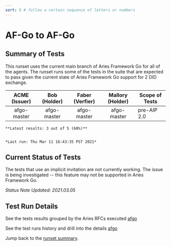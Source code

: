 ```yaml
---
sort: 5 # follow a certain sequence of letters or numbers
---
```

# AF-Go to AF-Go

## Summary of Tests


 This runset uses the current main branch of Aries Framework Go for all of the agents. The runset runs some of the tests in the suite
 that are expected to pass given the current state of Aries Framework Go support for 2 DID exchange.
 


|  ACME (Issuer) | Bob (Holder) | Faber (Verfier) | Mallory (Holder) | Scope of Tests |
| :------------: | :----------: | :-------------: | :--------------: | -------------- |
| afgo-master | afgo-master | afgo-master | afgo-master | pre-AIP 2.0 |

```tip
**Latest results: 3 out of 5 (60%)**


*Last run: Thu Mar 11 16:43:35 PST 2021*
```

## Current Status of Tests

The tests that use an implicit invitation are not currently working. The issue is being investigated -- this feature may not be
supported in Aries Framework Go.

*Status Note Updated: 2021.03.05*

## Test Run Details
See the tests results grouped by the Aries RFCs executed [afgo](https://allure.vonx.io/api/allure-docker-service/projects/afgo/reports/latest/index.html?redirect=false#behaviors)

See the test runs history and drill into the details [afgo](https://allure.vonx.io/allure-docker-service-ui/projects/afgo/reports/latest)

Jump back to the [runset summary](./README.md).

